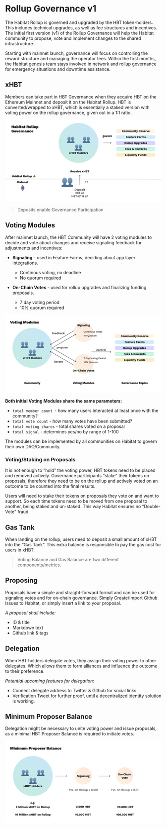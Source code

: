 # Rollup Governance v1

The Habitat Rollup is governed and upgraded by the HBT token-holders. This includes technical upgrades, as well as fee structures and incentives. The initial first version (v1) of the Rollup Governance will help the Habitat community to propose, vote and implement changes to the shared infrastructure.

Starting with mainnet launch, governance will focus on controlling the reward structure and managing the operator fees. Within the first months, the Habitat genesis team stays involved in network and rollup governance for emergency situations and downtime assistance.

## xHBT

Members can take part in HBT Governance when they acquire HBT on the Ethereum Mainnet and deposit it on the Habitat Rollup. HBT is converted/wrapped to xHBT, which is essentially a staked version with voting power on the rollup governance, given out in a 1:1 ratio.

![img](assets/v1gov.png)

> Deposits enable Governance Participation

## Voting Modules

After mainnet launch, the HBT Community will have 2 voting modules to decide and vote about changes and receive signaling feedback for adjustments and incentives:

* **Signaling** - used in Feature Farms, deciding about app layer integrations.
  * Continous voting, no deadline
  * No quorum required

* **On-Chain Votes** - used for rollup upgrades and finalizing funding proposals.
  * 7 day voting period
  * 10% quorum required

![img](assets/votingmodules.png)

**Both initial Voting Modules share the same parameters:**

* `total member count `- how many users interacted at least once with the community?
* `total vote count` - how many votes have been submitted?
* `total voting shares` - total shares voted on a proposal
* `total signal` - determines yes/no by range of 1-100

The modules can be implemented by all communities on Habitat to govern their own DAO/Community.

### Voting/Staking on Proposals

It is not enough to “hold” the voting power, HBT tokens need to be placed and removed actively. Governance participants “stake” their tokens on proposals, therefore they need to be on the rollup and actively voted on an outcome to be counted into the final results.

Users will need to stake their tokens on proposals they vote on and want to support. So each time tokens need to be moved from one proposal to another, being staked and un-staked. This way Habitat ensures no “Double-Vote” fraud.

## Gas Tank

When landing on the rollup, users need to deposit a small amount of xHBT into the “Gas Tank”. This extra balance is responsible to pay the gas cost for users in xHBT.

> Voting Balance and Gas Balance are two different components/metrics.

## Proposing

Proposals have a simple and straight-forward format and can be used for signaling votes and for on-chain governance. Simply Create/Import Github Issues to Habitat, or simply insert a link to your proposal.

*A proposal shall include:*

* ID & title
* Markdown text
* Github link & tags

## Delegation

When HBT holders delegate votes, they assign their voting power to other delegates. Which allows them to form alliances and influence the outcome to their preference.

*Potential upcoming features for delegation:*

* Connect delegate address to Twitter & Github for social links
* Verification Tweet for further proof, until a decentralized identity solution is working.

## Minimum Proposer Balance

Delegation might be necessary to unite voting power and issue proposals, as a minimal HBT Proposer Balance is required to initiate votes.

![minproposerbalance](assets/minproposerbalance.png)